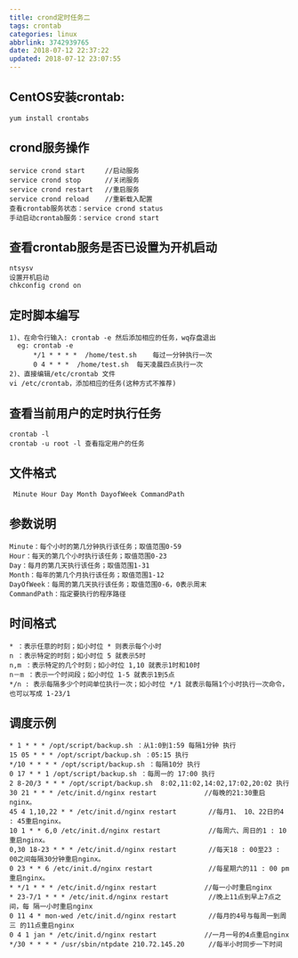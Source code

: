```yaml
---
title: crond定时任务二
tags: crontab
categories: linux
abbrlink: 3742939765
date: 2018-07-12 22:37:22
updated: 2018-07-12 23:07:55
---
```

## CentOS安装crontab:
    yum install crontabs
## crond服务操作
    service crond start     //启动服务
    service crond stop      //关闭服务
    service crond restart   //重启服务
    service crond reload    //重新载入配置
    查看crontab服务状态：service crond status
    手动启动crontab服务：service crond start
## 查看crontab服务是否已设置为开机启动
    ntsysv
    设置开机启动
    chkconfig crond on
## 定时脚本编写
    1)、在命令行输入: crontab -e 然后添加相应的任务，wq存盘退出
      eg: crontab -e 
          */1 * * * *  /home/test.sh	每过一分钟执行一次
          0 4 * * *  /home/test.sh  每天凌晨四点执行一次
    2)、直接编辑/etc/crontab 文件
    vi /etc/crontab，添加相应的任务(这种方式不推荐)
## 查看当前用户的定时执行任务
    crontab -l
    crontab -u root -l 查看指定用户的任务
## 文件格式
     Minute Hour Day Month DayofWeek CommandPath
## 参数说明
    Minute：每个小时的第几分钟执行该任务；取值范围0-59
    Hour：每天的第几个小时执行该任务；取值范围0-23
    Day：每月的第几天执行该任务；取值范围1-31
    Month：每年的第几个月执行该任务；取值范围1-12
    DayOfWeek：每周的第几天执行该任务；取值范围0-6，0表示周末
    CommandPath：指定要执行的程序路径
## 时间格式
    * ：表示任意的时刻；如小时位 * 则表示每个小时
    n ：表示特定的时刻；如小时位 5 就表示5时
    n,m ：表示特定的几个时刻；如小时位 1,10 就表示1时和10时
    n－m ：表示一个时间段；如小时位 1-5 就表示1到5点
    */n : 表示每隔多少个时间单位执行一次；如小时位 */1 就表示每隔1个小时执行一次命令，也可以写成 1-23/1
## 调度示例
    * 1 * * * /opt/script/backup.sh ：从1:0到1:59 每隔1分钟 执行
    15 05 * * * /opt/script/backup.sh ：05:15 执行
    */10 * * * * /opt/script/backup.sh ：每隔10分 执行
    0 17 * * 1 /opt/script/backup.sh ：每周一的 17:00 执行
    2 8-20/3 * * * /opt/script/backup.sh  8:02,11:02,14:02,17:02,20:02 执行
    30 21 * * * /etc/init.d/nginx restart            //每晚的21:30重启 nginx。
    45 4 1,10,22 * * /etc/init.d/nginx restart        //每月1、 10、22日的4 : 45重启nginx。
    10 1 * * 6,0 /etc/init.d/nginx restart            //每周六、周日的1 : 10重启nginx。
    0,30 18-23 * * * /etc/init.d/nginx restart        //每天18 : 00至23 : 00之间每隔30分钟重启nginx。
    0 23 * * 6 /etc/init.d/nginx restart              //每星期六的11 : 00 pm重启nginx。
    * */1 * * * /etc/init.d/nginx restart            //每一小时重启nginx
    * 23-7/1 * * * /etc/init.d/nginx restart          //晚上11点到早上7点之间，每 隔一小时重启nginx
    0 11 4 * mon-wed /etc/init.d/nginx restart        //每月的4号与每周一到周三 的11点重启nginx
    0 4 1 jan * /etc/init.d/nginx restart            //一月一号的4点重启nginx
    */30 * * * * /usr/sbin/ntpdate 210.72.145.20      //每半小时同步一下时间